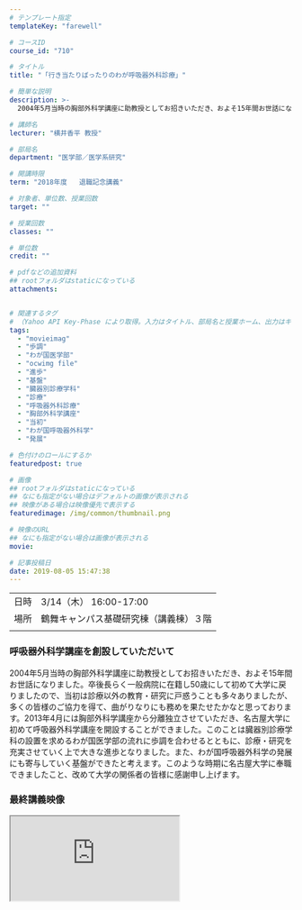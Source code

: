 ```yaml
---
# テンプレート指定
templateKey: "farewell"

# コースID
course_id: "710"

# タイトル
title: "「行き当たりばったりのわが呼吸器外科診療」"

# 簡単な説明
description: >-
  2004年5月当時の胸部外科学講座に助教授としてお招きいただき、およそ15年間お世話になりました。卒後長らく一般病院に在籍し50歳にして初めて大学に戻りましたので、当初は診療以外の教育・研究に戸惑うことも多々ありましたが、多くの皆様のご協力を得て、曲がりなりにも務めを果たせたかなと思っております。2013年4月には胸部外科学講座から分離独立させていただき、名古屋大学に初めて呼吸器外科学講座を開 ....

# 講師名
lecturer: "横井香平 教授"

# 部局名
department: "医学部／医学系研究"

# 開講時限
term: "2018年度	退職記念講義"

# 対象者、単位数、授業回数
target: ""

# 授業回数
classes: ""

# 単位数
credit: ""

# pdfなどの追加資料
## rootフォルダはstaticになっている
attachments:


# 関連するタグ
# （Yahoo API Key-Phase により取得。入力はタイトル、部局名と授業ホーム、出力はキーフレーズ（tags））
tags:
  - "movieimag"
  - "歩調"
  - "わが国医学部"
  - "ocwimg file"
  - "進歩"
  - "基盤"
  - "臓器別診療学科"
  - "診療"
  - "呼吸器外科診療"
  - "胸部外科学講座"
  - "当初"
  - "わが国呼吸器外科学"
  - "発展"

# 色付けのロールにするか
featuredpost: true

# 画像
## rootフォルダはstaticになっている
## なにも指定がない場合はデフォルトの画像が表示される
## 映像がある場合は映像優先で表示する
featuredimage: /img/common/thumbnail.png

# 映像のURL
## なにも指定がない場合は画像が表示される
movie: 

# 記事投稿日
date: 2019-08-05 15:47:38
---
```


|   |   |
|---|---|
| 日時 | 3/14（木）  16:00-17:00 |
| 場所 | 鶴舞キャンパス基礎研究棟（講義棟）３階 |
|   |   |


### 呼吸器外科学講座を創設していただいて

2004年5月当時の胸部外科学講座に助教授としてお招きいただき、およそ15年間お世話になりました。卒後長らく一般病院に在籍し50歳にして初めて大学に戻りましたので、当初は診療以外の教育・研究に戸惑うことも多々ありましたが、多くの皆様のご協力を得て、曲がりなりにも務めを果たせたかなと思っております。2013年4月には胸部外科学講座から分離独立させていただき、名古屋大学に初めて呼吸器外科学講座を開設することができました。このことは臓器別診療学科の設置を求めるわが国医学部の流れに歩調を合わせるとともに、診療・研究を充実させていく上で大きな進歩となりました。また、わが国呼吸器外科学の発展にも寄与していく基盤ができたと考えます。このような時期に名古屋大学に奉職できましたこと、改めて大学の関係者の皆様に感謝申し上げます。

### 最終講義映像


<iframe src="https://nuvideo.media.nagoya-u.ac.jp/embed/207164e5fc00917c5c5cd6cdc168c4a38f672f07"> ![](https://ocw.nagoya-u.jp/files/710/movieimage1.png) movieimage1.png" alt="" } </a>

### メッセージ映像


<iframe src="https://nuvideo.media.nagoya-u.ac.jp/embed/edd3c1a7cce0d6b82d014dfb8c498936eb49ccec"> ![](https://ocw.nagoya-u.jp/files/710/movieimage2.png) movieimage2.png" alt="" } </a>


![横井香平](https://ocw.nagoya-u.jp/files/710/kouhei_yokoi_2.jpg) 

## 講師紹介

横井香平 （よこい ・こうへい） 大学院医学系研究科 ・ 総合医学専攻病態外科学 教授

### 学歴・職歴

* 昭和47年3月 私立東海高等学校 卒業
* 昭和47年4月 名古屋大学医学部医学科 入学
* 昭和53年3月 名古屋大学医学部医学科 卒業
* 昭和53年4月 名古屋掖済会病院 研修医
* 昭和54年4月 名古屋掖済会病院 外科医員
* 昭和57年6月 国立がんセンター レジデント（呼吸器外科）
* 昭和60年6月 榊原記念病院 研修医
* 昭和60年11月 国立がんセンター非常勤医員（呼吸器内視鏡部）
* 昭和61年2月 栃木県立がんセンター 呼吸器外科医員
* 平成元年4月 栃木県立がんセンター 呼吸器外科医長
* 平成13年4月 栃木県立がんセンター 第2病棟部長
* 平成16年5月 名古屋大学大学院医学系研究科 胸部構築外科学（呼吸器外科学）助教授
* 平成19年4月 名古屋大学大学院医学系研究科 呼吸器外科学准教授
* 平成25年4月 名古屋大学大学院医学系研究科 呼吸器外科学教授
* 平成31年4月 中日新聞社健康保険組合 中日病院 院長
### 学位

* 平成16年1月 名古屋大学学位（論医博第3096号）：医学博士
### 所属学会

* 日本外科学会（専門医、指導医）：代議員
* 日本胸部外科学会（終身指導医）：副理事長
* 日本呼吸器外科学会（専門医、終身指導医）：理事
* 日本肺癌学会：特別会員
* 日本呼吸器内視鏡学会：評議員
* 先進医療会議構成員
* International Association for the Study of Lung Cancer (Active Member)
* The European Association for Cardio-Thoracic Surgery (Active Member)


### 講義資料

[最終講義-横井先生](https://ocw.nagoya-u.jp/files/710/kouhei_yokoi_document.pdf) 
-----